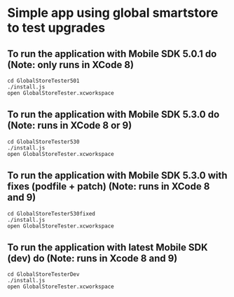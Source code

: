 # Simple app using global smartstore to test upgrades

## To run the application with Mobile SDK 5.0.1 do (Note: only runs in XCode 8)
``` shell
cd GlobalStoreTester501
./install.js
open GlobalStoreTester.xcworkspace
```

## To run the application with Mobile SDK 5.3.0 do (Note: runs in XCode 8 or 9)
``` shell
cd GlobalStoreTester530
./install.js
open GlobalStoreTester.xcworkspace
```

## To run the application with Mobile SDK 5.3.0 with fixes (podfile + patch) (Note: runs in XCode 8 and 9)
``` shell
cd GlobalStoreTester530fixed
./install.js
open GlobalStoreTester.xcworkspace
```

## To run the application with latest Mobile SDK (dev) do (Note: runs in Xcode 8 and 9)
``` shell
cd GlobalStoreTesterDev
./install.js
open GlobalStoreTester.xcworkspace
```
